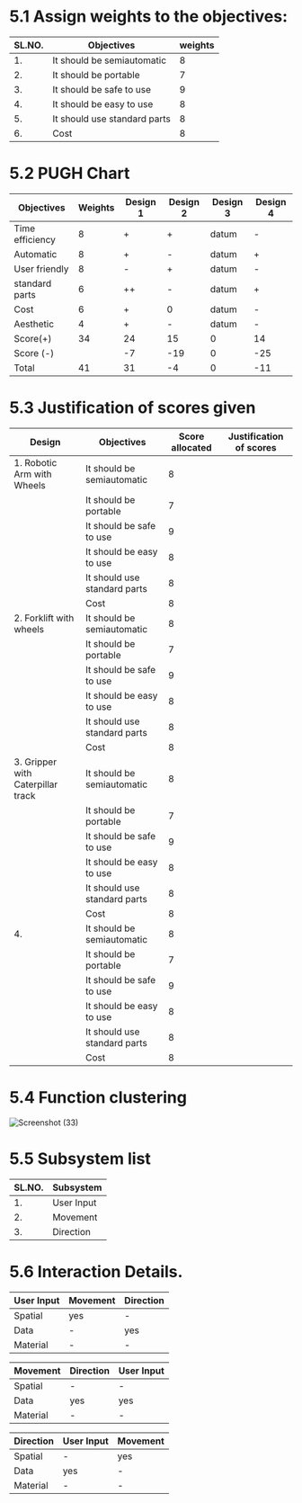 # 5.1 Assign weights to the objectives:
| SL.NO. | Objectives | weights |
|--------|------------|---------|
|1.| It should be semiautomatic | 8 |
|2.| It should be portable | 7 |
|3.| It should be safe to use | 9 |
|4.| It should be easy to use | 8 |
|5.| It should use standard parts | 8 |
|6.| Cost | 8 |

# 5.2 PUGH Chart
| Objectives | Weights | Design 1 | Design 2 |	Design 3 | Design 4 |
|------------|---------|----------|----------|-----------|----------|
|Time efficiency|	8|	+|	+|	datum|	-|
|Automatic|	8|	+|	-|	datum|	+|
|User friendly|	8|	-|	+|	datum|	-|
|standard parts|	6|	++|	-|	datum|	+|
|Cost|	6 |+|	0|	datum|	-|
|Aesthetic|	4|	+|	-|	datum|	-|
|Score(+)|	34|	24|	15|	0|	14|
|Score (-)|		|-7|	-19|	0|	-25|
|Total|	41|	31|	-4|	0|	-11|


# 5.3 Justification of scores given
| Design | Objectives | Score allocated | Justification of scores |
|--------|------------|-----------------|-------------------------|
|1. Robotic Arm with Wheels| It should be semiautomatic | 8 |
|| It should be portable | 7 |
|| It should be safe to use | 9 |
|| It should be easy to use | 8 |
|| It should use standard parts | 8 |
|| Cost | 8 |
|2. Forklift with wheels|It should be semiautomatic | 8 |
|| It should be portable | 7 |
|| It should be safe to use | 9 |
|| It should be easy to use | 8 |
|| It should use standard parts | 8 |
|| Cost | 8 |
|3. Gripper with Caterpillar track|It should be semiautomatic | 8 |
|| It should be portable | 7 |
|| It should be safe to use | 9 |
|| It should be easy to use | 8 |
|| It should use standard parts | 8 |
|| Cost | 8 |
|4.|It should be semiautomatic | 8 |
|| It should be portable | 7 |
|| It should be safe to use | 9 |
|| It should be easy to use | 8 |
|| It should use standard parts | 8 |
|| Cost | 8 |

# 5.4 Function clustering
![Screenshot (33)](https://user-images.githubusercontent.com/100361589/171043008-8f1b8030-60d9-4152-9212-811e16eae478.png)

# 5.5 Subsystem list
| SL.NO.| Subsystem |
|-------|-----------|
|1.| User Input |
|2.| Movement |
|3.| Direction |

# 5.6 Interaction Details.
|User Input| Movement | Direction |
|----------|----------|-----------|
|Spatial| yes | - |
|Data| - | yes |
|Material| - | - |

|Movement| Direction | User Input |
|----------|----------|-----------|
|Spatial| - | - |
|Data| yes | yes |
|Material| - | - |

|Direction| User Input | Movement |
|----------|----------|-----------|
|Spatial| - | yes |
|Data| yes | - |
|Material| - | - |

